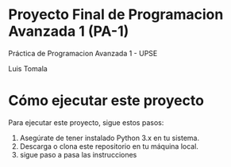 # Proyecto Final de Programacion Avanzada 1 (PA-1)


Práctica de Programacion Avanzada 1 - UPSE


Luis Tomala


# Cómo ejecutar este proyecto

Para ejecutar este proyecto, sigue estos pasos:
1. Asegúrate de tener instalado Python 3.x en tu sistema.
2. Descarga o clona este repositorio en tu máquina local.
3. sigue paso a pasa las instrucciones
